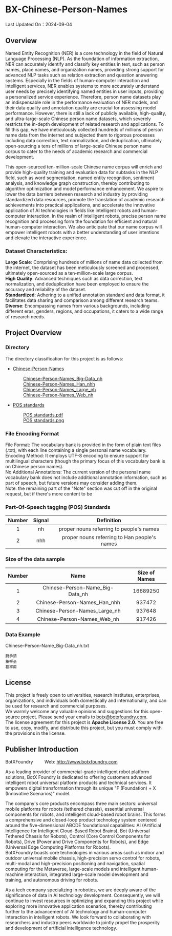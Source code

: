 # BX-Chinese-Person-Names

Last Updated On：2024-09-04

## Overview

Named Entity Recognition (NER) is a core technology in the field of Natural Language Processing (NLP). As the foundation of information extraction, NER can accurately identify and classify key entities in text, such as person names, place names, and organization names, providing strong support for advanced NLP tasks such as relation extraction and question answering systems. Especially in the fields of human-computer interaction and intelligent services, NER enables systems to more accurately understand user needs by precisely identifying named entities in user inputs, providing a personalized service experience. Therefore, person name datasets play an indispensable role in the performance evaluation of NER models, and their data quality and annotation quality are crucial for assessing model performance. However, there is still a lack of publicly available, high-quality, and ultra-large-scale Chinese person name datasets, which severely restricts the in-depth development of related research and applications. To fill this gap, we have meticulously collected hundreds of millions of person name data from the internet and subjected them to rigorous processes including data correction, text normalization, and deduplication, ultimately open-sourcing a tens of millions of large-scale Chinese person name corpus to cater to the needs of academic research and commercial development.

This open-sourced ten-million-scale Chinese name corpus will enrich and provide high-quality training and evaluation data for subtasks in the NLP field, such as word segmentation, named entity recognition, sentiment analysis, and knowledge graph construction, thereby contributing to algorithm optimization and model performance enhancement. We aspire to lower the data barriers between research and industry by providing standardized data resources, promote the translation of academic research achievements into practical applications, and accelerate the innovative application of AI technologies in fields like intelligent robots and human-computer interaction. In the realm of intelligent robots, precise person name recognition and processing form the foundation for efficient and natural human-computer interaction. We also anticipate that our name corpus will empower intelligent robots with a better understanding of user intentions and elevate the interactive experience.


### Dataset Characteristics:
**Large Scale**: Comprising hundreds of millions of name data collected from the internet, the dataset has been meticulously screened and processed, ultimately open-sourced as a ten-million-scale large corpus.
<br> 
**High Quality**: Advanced techniques such as data correction, text normalization, and deduplication have been employed to ensure the accuracy and reliability of the dataset.
<br> 
**Standardized**: Adhering to a unified annotation standard and data format, it facilitates data sharing and comparison among different research teams.
<br> 
**Diverse**: Encompassing names from various backgrounds, including different eras, genders, regions, and occupations, it caters to a wide range of research needs.
<br> 

## Project Overview
### Directory

The directory classification for this project is as follows:

* [Chinese-Person-Names](/Chinese-Person-Names) 

     &emsp;&emsp;  [Chinese-Person-Names_Big-Data_nh](Chinese-Person-Names/Chinese-Person-Names_Big-Data_nh.txt)
     <br> 
     &emsp;&emsp;  [Chinese-Person-Names_Han_nhh](Chinese-Person-Names/Chinese-Person-Names_Han_nhh.txt)
     <br> 
     &emsp;&emsp;  [Chinese-Person-Names_Large_nh](Chinese-Person-Names/Chinese-Person-Names_Large_nh.txt)
     <br> 
     &emsp;&emsp;  [Chinese-Person-Names_Web_nh](Chinese-Person-Names/Chinese-Person-Names_Web_nh.txt)
    
  
     
* [POS standards](/POS_standards)

     &emsp;&emsp;  [POS standards.pdf](POS_standard/POS_standard.pdf)
     <br> 
     &emsp;&emsp;  [POS standards.png](POS_standard/POS_standard.png)
     <br> 
     
### File Encoding Format

File Format: The vocabulary bank is provided in the form of plain text files (.txt), with each line containing a single personal name vocabulary.
<br> 
Encoding Method: It employs UTF-8 encoding to ensure support for multilingual characters (though the primary focus of this vocabulary bank is on Chinese person names).
<br> 
No Additional Annotations: The current version of the personal name vocabulary bank does not include additional annotation information, such as part of speech, but future versions may consider adding them.
<br> 
Note: the remaining part of the "Note" section was cut off in the original request, but if there's more content to be
<br> 

### Part-Of-Speech tagging (POS) Standards
                                                                                        
| Number |Signal | Definition |
|:--:| :--: | :--:|
| 1 | nh | proper nouns referring to people's names |
| 2| nhh | proper nouns referring to Han people's names |

### Size of the data sample

|   Number  |   Name   |   Size of Names  |
|:--:| :--: | :--:|           
| 1  | Chinese-Person-Name_Big-Data_nh |16689250|                                                                          
| 2  | Chinese-Person-Names_Han_nhh |937472|
| 3  | Chinese-Person-Names_Large_nh |937648|
| 4  | Chinese-Person-Names_Web_nh |917426|

### Data Example
Chinese-Person-Name_Big-Data_nh.txt

```
蔚承清   
董祥圣  
葛祥甫
```

## License

This project is freely open to universities, research institutes, enterprises, organizations, and individuals both domestically and internationally, and can be used for research and commercial purposes.
<br>
We warmly welcome any valuable opinions and suggestions for this open-source project. Please send your emails to botx@botxfoundry.com.
<br>
The license agreement for this project is **Apache License 2.0**. You are free to use, copy, modify, and distribute this project, but you must comply with the provisions in the license.
<br>

## Publisher Introduction

BotXFoundry      &emsp;&emsp;   Web: http://www.botxfoundry.com

As a leading provider of commercial-grade intelligent robot platform solutions, BotX Foundry is dedicated to offering customers advanced intelligent robot universal platform products and technical services. It empowers digital transformation through its unique "F (Foundation) + X (Innovative Scenarios)" model.

The company's core products encompass three main sectors: universal mobile platforms for robots (tethered chassis), essential universal components for robots, and intelligent cloud-based robot brains. This forms a comprehensive and closed-loop product technology system centered around the five-dimensional ABCDE foundational capabilities: AI (Artificial Intelligence for Intelligent Cloud-Based Robot Brains), Bot (Universal Tethered Chassis for Robots), Control (Core Control Components for Robots), Drive (Power and Drive Components for Robots), and Edge (Universal Edge Computing Platforms for Robots).
<br> 
BotXFoundry boasts core technologies in various areas such as indoor and outdoor universal mobile chassis, high-precision servo control for robots, multi-modal and high-precision positioning and navigation, spatial computing for the Metaverse, large-scale models and intelligent human-machine interaction, integrated large-scale model development and training, and autonomous driving for robots.

As a tech company specializing in robotics, we are deeply aware of the significance of data in AI technology development. Consequently, we will continue to invest resources in optimizing and expanding this project while exploring more innovative application scenarios, thereby contributing further to the advancement of AI technology and human-computer interaction in intelligent robots. We look forward to collaborating with researchers and industry peers worldwide to jointly propel the prosperity and development of artificial intelligence technology.